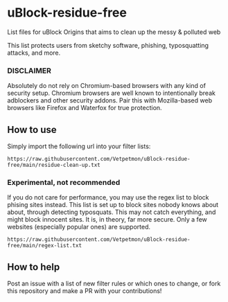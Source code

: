 # uBlock-residue-free
List files for uBlock Origins that aims to clean up the messy &amp; polluted web

This list protects users from sketchy software, phishing, typosquatting attacks, and more.

### DISCLAIMER
Absolutely do not rely on Chromium-based browsers with any kind of security setup. 
Chromium browsers are well known to intentionally break adblockers and other security addons.
Pair this with Mozilla-based web browsers like Firefox and Waterfox for true protection.

## How to use
Simply import the following url into your filter lists:

```
https://raw.githubusercontent.com/Vetpetmon/uBlock-residue-free/main/residue-clean-up.txt
```
### Experimental, not recommended
If you do not care for performance, you may use the regex list to block phising sites instead.
This list is set up to block sites nobody knows about about, through detecting typosquats.
This may not catch everything, and might block innocent sites.
It is, in theory, far more secure. Only a few websites (especially popular ones) are supported.
```
https://raw.githubusercontent.com/Vetpetmon/uBlock-residue-free/main/regex-list.txt
```

## How to help
Post an issue with a list of new filter rules or which ones to change, or fork this repository and make a PR with your contributions!
